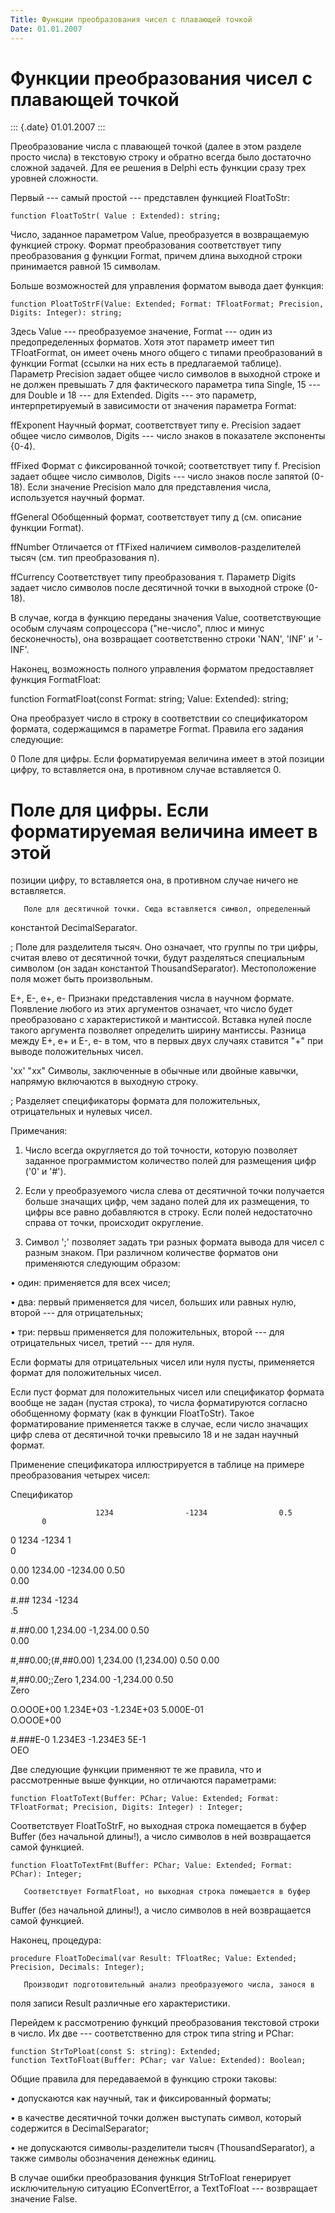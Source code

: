 ```yaml
---
Title: Функции преобразования чисел с плавающей точкой
Date: 01.01.2007
---
```



Функции преобразования чисел с плавающей точкой
===============================================

::: {.date}
01.01.2007
:::

Преобразование числа с плавающей точкой (далее в этом разделе просто
числа) в текстовую строку и обратно всегда было достаточно сложной
задачей. Для ее решения в Delphi есть функции сразу трех уровней
сложности.

Первый --- самый простой --- представлен функцией FloatToStr:

    function FloatToStr( Value : Extended): string;

Число, заданное параметром Value, преобразуется в возвращаемую функцией
строку. Формат преобразования соответствует типу преобразования g
функции Format, причем длина выходной строки принимается равной 15
символам.

Больше возможностей для управления форматом вывода дает функция:

    function PloatToStrF(Value: Extended; Format: TFloatFormat; Precision, Digits: Integer): string;

Здесь Value --- преобразуемое значение, Format --- один из
предопределенных форматов. Хотя этот параметр имеет тип TFloatFormat, он
имеет очень много общего с типами преобразований в функции Format
(ссылки на них есть в предлагаемой таблице). Параметр Precision задает
общее число символов в выходной строке и не должен превышать 7 для
фактического параметра типа Single, 15 --- для Double и 18 --- для
Extended. Digits --- это параметр, интерпретируемый в зависимости от
значения параметра Format:

ffExponent        Научный формат, соответствует типу е. Precision задает
общее число символов, Digits --- число знаков в показателе экспоненты
{0-4).        

ffFixed        Формат с фиксированной точкой; соответствует типу f.
Precision задает общее число символов, Digits --- число знаков после
запятой (0-18). Если значение Precision мало для представления числа,
используется научный формат.        

ffGeneral        Обобщенный формат, соответствует типу д (см. описание
функции Format).        

ffNumber        Отличается от fTFixed наличием символов-разделителей
тысяч (см. тип преобразования п).        

ffCurrency        Соответствует типу преобразования т. Параметр Digits
задает число символов после десятичной точки в выходной строке (0-18).  
     

В случае, когда в функцию переданы значения Value, соответствующие
особым случаям сопроцессора ("не-число", плюс и минус бесконечность),
она возвращает соответственно строки \'NAN\', \'INF\' и \'-INF\'.

Наконец, возможность полного управления форматом предоставляет функция
FormatFloat:

function FormatFloat(const Format: string; Value: Extended): string;

Она преобразует число в строку в соответствии со спецификатором формата,
содержащимся в параметре Format. Правила его задания следующие:

0        Поле для цифры. Если форматируемая величина имеет в этой
позиции цифру, то вставляется она, в противном случае вставляется 0.    
   

#        Поле для цифры. Если форматируемая величина имеет в этой
позиции цифру, то вставляется она, в противном случае ничего не
вставляется.        

       Поле для десятичной точки. Сюда вставляется символ, определенный
константой DecimalSeparator.        

;        Поле для разделителя тысяч. Оно означает, что группы по три
цифры, считая влево от десятичной точки, будут разделяться специальным
символом (он задан константой ThousandSeparator). Местоположение поля
может быть произвольным.        

Е+, Е-, е+, е-        Признаки представления числа в научном формате.
Появление любого из этих аргументов означает, что число будет
преобразовано с характеристикой и мантиссой. Вставка нулей после такого
аргумента позволяет определить ширину мантиссы. Разница между Е+, е+ и
Е-, е- в том, что в первых двух случаях ставится "+" при выводе
положительных чисел.        

\'хх\' "хх"        Символы, заключенные в обычные или двойные кавычки,
напрямую включаются в выходную строку.        

;        Разделяет спецификаторы формата для положительных,
отрицательных и нулевых чисел.        

Примечания:

1. Число всегда округляется до той точности, которую позволяет заданное
программистом количество полей для размещения цифр (\'0\' и \'#\').

2. Если у преобразуемого числа слева от десятичной точки получается
больше значащих цифр, чем задано полей для их размещения, то цифры все
равно добавляются в строку. Если полей недостаточно справа от точки,
происходит округление.

3. Символ \';\' позволяет задать три разных формата вывода для чисел с
разным знаком. При различном количестве форматов они применяются
следующим образом:

• один: применяется для всех чисел;

• два: первый применяется для чисел, больших или равных нулю, второй ---
для отрицательных;

• три: первьш применяется для положительных, второй --- для
отрицательных чисел, третий --- для нуля.

Если форматы для отрицательных чисел или нуля пусты, применяется формат
для положительных чисел.

Если пуст формат для положительных чисел или спецификатор формата вообще
не задан (пустая строка), то числа форматируются согласно обобщенному
формату (как в функции FloatToStr). Такое форматирование применяется
также в случае, если число значащих цифр слева от десятичной точки
превысило 18 и не задан научный формат.

Применение спецификатора иллюстрируется в таблице на примере
преобразования четырех чисел:

Спецификатор

                       1234                -1234                0.5    
           0        

0                        1234                -1234                1    
           0        

0.00                        1234.00        -1234.00        0.50        
       0.00        

#.##                        1234                -1234              
 .5                

#.##0.00                1,234.00        -1,234.00        0.50        
       0.00        

#,##0.00;(#,##0.00)        1,234.00        (1,234.00)        0.50
               0.00        

#,##0.00;;Zero                1,234.00        -1,234.00        0.50  
             Zero        

О.ОООЕ+00                1.234Е+03        -1.234Е+03        5.000Е-01  
     О.ОООЕ+00        

#.###Е-0                1.234ЕЗ        -1.234ЕЗ        5Е-1        
       ОЕО        

Две следующие функции применяют те же правила, что и рассмотренные выше
функции, но отличаются параметрами:

    function FloatToText(Buffer: PChar; Value: Extended; Format: TFloatFormat; Precision, Digits: Integer) : Integer;        

Соответствует FloatToStrF, но выходная строка помещается в буфер Buffer
(без начальной длины!), а число символов в ней возвращается самой
функцией.        

    function FloatToTextFmt(Buffer: PChar; Value: Extended; Format: PChar): Integer;

       Соответствует FormatFloat, но выходная строка помещается в буфер
Buffer (без начальной длины!), а число символов в ней возвращается самой
функцией.        

Наконец, процедура:

    procedure FloatToDecimal(var Result: TFloatRec; Value: Extended; Precision, Decimals: Integer);

       Производит подготовительный анализ преобразуемого числа, занося в
поля записи Result различные его характеристики.        

Перейдем к рассмотрению функций преобразования текстовой строки в число.
Их две --- соответственно для строк типа string и PChar:

    function StrToPloat(const S: string): Extended;
    function TextToFloat(Buffer: PChar; var Value: Extended): Boolean;

Общие правила для передаваемой в функцию строки таковы:

• допускаются как научный, так и фиксированный форматы;

• в качестве десятичной точки должен выступать символ, который
содержится в DecimalSeparator;

• не допускаются символы-разделители тысяч (ThousandSeparator), а также
символы обозначения денежньк единиц.

В случае ошибки преобразования функция StrToFloat генерирует
исключительную ситуацию EConvertError, a TextToFloat --- возвращает
значение False.
